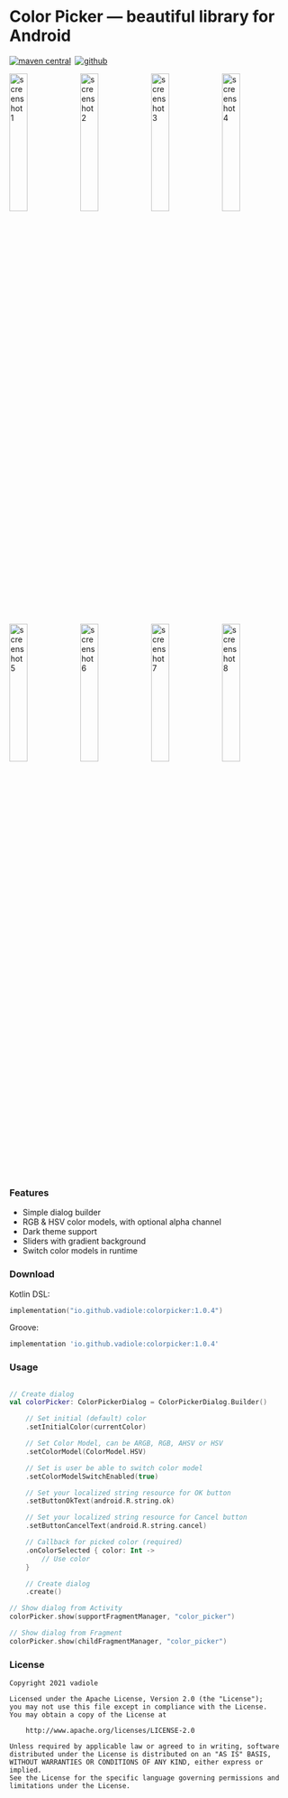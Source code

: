 # Color Picker — beautiful library for Android

[![maven central](https://img.shields.io/maven-central/v/io.github.vadiole/colorpicker?color=236dc22&labelColor=424242)](https://search.maven.org/artifact/io.github.vadiole/colorpicker/1.0.4/aar) [![github](https://shields.io/badge/github-black?logo=github&labelColor=24282e&color=24282e&logoColor=white)](https://github.com/vadiole/colorpicker)

<img src="https://raw.githubusercontent.com/vadiole/colorpicker/master/assets/1_l.png" alt="screenshot 1" width="25%" height="25%"><img src="https://raw.githubusercontent.com/vadiole/colorpicker/master/assets/2_l.png" alt="screenshot 2" width="25%" height="25%"><img src="https://raw.githubusercontent.com/vadiole/colorpicker/master/assets/1_d.png" alt="screenshot 3" width="25%" height="25%"><img src="https://raw.githubusercontent.com/vadiole/colorpicker/master/assets/2_d.png" alt="screenshot 4" width="25%" height="25%"><img src="https://raw.githubusercontent.com/vadiole/colorpicker/master/assets/3_l.png" alt="screenshot 5" width="25%" height="25%"><img src="https://raw.githubusercontent.com/vadiole/colorpicker/master/assets/4_l.png" alt="screenshot 6" width="25%" height="25%"><img src="https://raw.githubusercontent.com/vadiole/colorpicker/master/assets/3_d.png" alt="screenshot 7" width="25%" height="25%"><img src="https://raw.githubusercontent.com/vadiole/colorpicker/master/assets/4_d.png" alt="screenshot 8" width="25%" height="25%">

### Features

- Simple dialog builder
- RGB & HSV color models, with optional alpha channel
- Dark theme support
- Sliders with gradient background
- Switch color models in runtime

### Download

Kotlin DSL:
```kotlin
implementation("io.github.vadiole:colorpicker:1.0.4")
```

Groove:
```gradle
implementation 'io.github.vadiole:colorpicker:1.0.4'
```

### Usage

```kotlin

// Create dialog
val colorPicker: ColorPickerDialog = ColorPickerDialog.Builder()

    // Set initial (default) color
    .setInitialColor(currentColor)

    // Set Color Model, can be ARGB, RGB, AHSV or HSV
    .setColorModel(ColorModel.HSV)

    // Set is user be able to switch color model
    .setColorModelSwitchEnabled(true)

    // Set your localized string resource for OK button
    .setButtonOkText(android.R.string.ok)

    // Set your localized string resource for Cancel button
    .setButtonCancelText(android.R.string.cancel)

    // Callback for picked color (required)
    .onColorSelected { color: Int ->
        // Use color
    }

    // Create dialog
    .create()

// Show dialog from Activity
colorPicker.show(supportFragmentManager, "color_picker")

// Show dialog from Fragment
colorPicker.show(childFragmentManager, "color_picker")      
```

### License
```
Copyright 2021 vadiole

Licensed under the Apache License, Version 2.0 (the "License");
you may not use this file except in compliance with the License.
You may obtain a copy of the License at

    http://www.apache.org/licenses/LICENSE-2.0

Unless required by applicable law or agreed to in writing, software
distributed under the License is distributed on an "AS IS" BASIS,
WITHOUT WARRANTIES OR CONDITIONS OF ANY KIND, either express or implied.
See the License for the specific language governing permissions and
limitations under the License.
```

